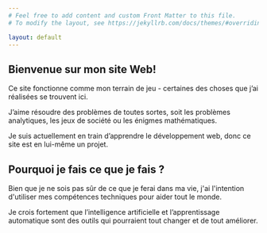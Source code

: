 ```yaml
---
# Feel free to add content and custom Front Matter to this file.
# To modify the layout, see https://jekyllrb.com/docs/themes/#overriding-theme-defaults

layout: default
---
```

## Bienvenue sur mon site Web!

Ce site fonctionne comme mon terrain de jeu - certaines des choses que j’ai réalisées se trouvent ici.

J’aime résoudre des problèmes de toutes sortes, soit les problèmes analytiques, les jeux de société ou les énigmes mathématiques.

Je suis actuellement en train d’apprendre le développement web, donc ce site est en lui-même un projet.

## Pourquoi je fais ce que je fais ?

Bien que je ne sois pas sûr de ce que je ferai dans ma vie, j'ai l'intention d'utiliser mes compétences techniques pour aider tout le monde.

Je crois fortement que l’intelligence artificielle et l’apprentissage automatique sont des outils qui pourraient tout changer et de tout améliorer.